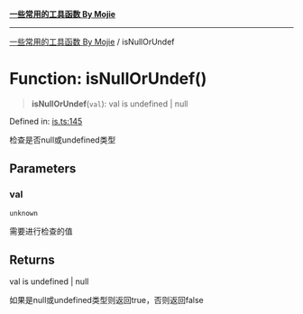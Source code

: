 [**一些常用的工具函数 By Mojie**](../README.md)

***

[一些常用的工具函数 By Mojie](../globals.md) / isNullOrUndef

# Function: isNullOrUndef()

> **isNullOrUndef**(`val`): val is undefined \| null

Defined in: [is.ts:145](https://github.com/mojiefong/utils/blob/835f9f080ca618c45c936acaa9a99d1df0257c97/src/is.ts#L145)

检查是否null或undefined类型

## Parameters

### val

`unknown`

需要进行检查的值

## Returns

val is undefined \| null

如果是null或undefined类型则返回true，否则返回false
